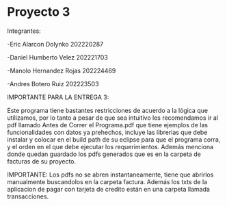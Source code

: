 # Proyecto 3   

Integrantes:

-Eric Alarcon Dolynko 202220287

-Daniel Humberto Velez 202221703

-Manolo Hernandez Rojas 202224469

-Andres Botero Ruiz  202223503

IMPORTANTE PARA LA ENTREGA 3:

Este programa tiene bastantes restricciones de acuerdo a la lógica que utilizamos, por lo tanto a pesar de que sea intuitivo 
les recomendamos ir al pdf llamado Antes de Correr el Programa.pdf que tiene ejemplos de las funcionalidades con datos ya prehechos,
incluye las librerias que debe instalar y colocar en el build path de su eclipse para que el programa corra, y el orden en el que
debe ejecutar los requerimientos. Además menciona donde quedan guardado los pdfs generados que es en la carpeta de facturas de su 
proyecto. 


IMPORTANTE:
Los pdfs no se abren instantaneamente, tiene que abrirlos manualmente buscandolos en la carpeta factura.
Además los txts de la aplicacion de pagar con tarjeta de credito están en una carpeta llamada transacciones.





